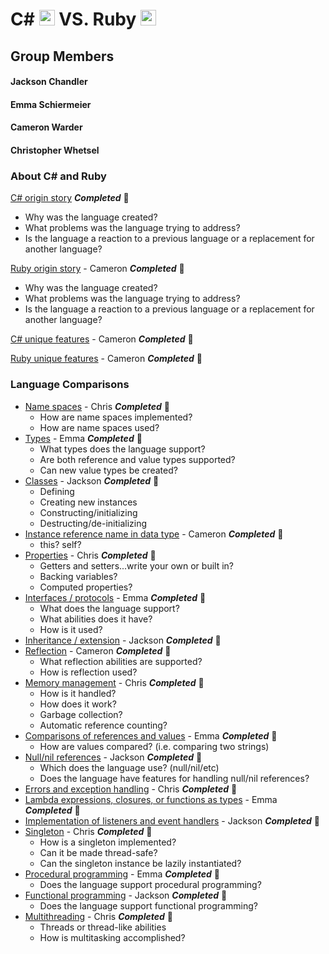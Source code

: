 # C# <img src="https://github.com/JChauncyChandler/CSharpvsRuby/blob/master/Assets/raw/master/C%23_Logo.png" width="25" height="25"> VS. Ruby <img src="https://github.com/JChauncyChandler/CSharpvsRuby/blob/master/Assets/raw/master/Ruby_Logo.png" width="25" height="25">

## Group Members 
#### Jackson Chandler
#### Emma Schiermeier
#### Cameron Warder
#### Christopher Whetsel 

### About C# and Ruby

[C# origin story](Files/CSharpOriginStory.md) **_Completed_** &#x1F34F;
  * Why was the language created?
  * What problems was the language trying to address?
  * Is the language a reaction to a previous language or a replacement for another language?
  
[Ruby origin story](Files/RubyOriginStory.md) - Cameron **_Completed_** &#x1F34F;
  * Why was the language created?
  * What problems was the language trying to address?
  * Is the language a reaction to a previous language or a replacement for another language?
  
[C# unique features](Files/CSharpUniqueFeatures.md) - Cameron **_Completed_** &#x1F34F;

[Ruby unique features](Files/RubyUniqueFeatures.md) - Cameron **_Completed_** &#x1F34F;

### Language Comparisons

* [Name spaces](Files/namespaces.md) - Chris **_Completed_** &#x1F34F;
  * How are name spaces implemented?
  * How are name spaces used?
* [Types](Files/dataTypes.md) - Emma **_Completed_** &#x1F34F;
    * What types does the language support?
    * Are both reference and value types supported?
    * Can new value types be created?
* [Classes](Files/ClassesComparison.md) - Jackson **_Completed_** &#x1F34F;
  * Defining
  * Creating new instances
  * Constructing/initializing
  * Destructing/de-initializing
* [Instance reference name in data type](Files/ReferenceToInstance.md) - Cameron **_Completed_** &#x1F34F;
  * this?  self?
* [Properties](Files/properties.md) - Chris **_Completed_** &#x1F34F;
  * Getters and setters...write your own or built in?
  * Backing variables?
  * Computed properties?
* [Interfaces / protocols](Files/interfaces.md) - Emma **_Completed_** &#x1F34F;
  * What does the language support?
  * What abilities does it have?
  * How is it used?
* [Inheritance / extension](Files/InheritanceComparison.md) - Jackson **_Completed_** &#x1F34F;
* [Reflection](Files/Reflection.md) - Cameron **_Completed_** &#x1F34F;
  * What reflection abilities are supported?
  * How is reflection used?
* [Memory management](Files/memoryManagement.md) - Chris **_Completed_** &#x1F34F;
  * How is it handled?
  * How does it work?
  * Garbage collection?
  * Automatic reference counting?
* [Comparisons of references and values](Files/Comparisons.md) - Emma **_Completed_** &#x1F34F;
  * How are values compared? (i.e. comparing two strings)
* [Null/nil references](Files/NullComparison.md) - Jackson **_Completed_** &#x1F34F;
  * Which does the language use? (null/nil/etc)
  * Does the language have features for handling null/nil references?
* [Errors and exception handling](Files/errorsAndExceptions.md) - Chris **_Completed_** &#x1F34F;
* [Lambda expressions, closures, or functions as types](Files/lambdasAndSuch.md) - Emma **_Completed_** &#x1F34F;
* [Implementation of listeners and event handlers](Files/EventHandlers.md) - Jackson **_Completed_** &#x1F34F;
* [Singleton](Files/singleton.md) - Chris **_Completed_** &#x1F34F;
  * How is a singleton implemented?
  * Can it be made thread-safe?
  * Can the singleton instance be lazily instantiated?
* [Procedural programming](Files/procedural.md) - Emma **_Completed_** &#x1F34F;
  * Does the language support procedural programming?
* [Functional programming](Files/FunctionalProgrammingComparison.md) - Jackson **_Completed_** &#x1F34F;
  * Does the language support functional programming?
* [Multithreading](Files/threading.md) - Chris **_Completed_** &#x1F34F;
  * Threads or thread-like abilities
  * How is multitasking accomplished?
